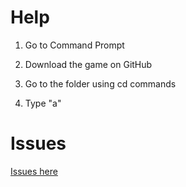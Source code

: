# Help

1. Go to Command Prompt

2. Download the game on GitHub

3. Go to the folder using cd commands

4. Type "a"

# Issues

[Issues here](https://github.com/lohyaoxuan777/Breaking-the-Bank_CLI/issues)